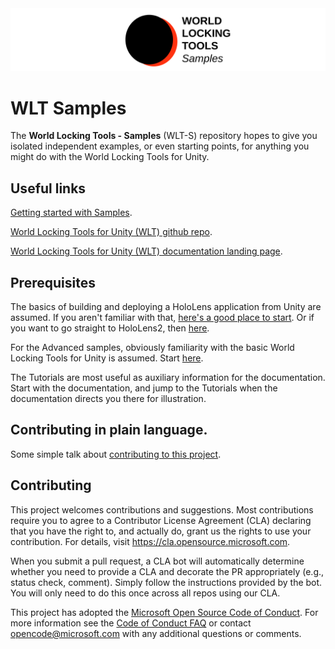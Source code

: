 <img src="DocGen/Images/WorldLockingSamples.svg">

# WLT Samples

The **World Locking Tools - Samples** (WLT-S) repository hopes to give you isolated independent examples, or even starting points, for anything you might do with the World Locking Tools for Unity.

## Useful links

[Getting started with Samples](DocGen/Documentation/Introduction.md).

[World Locking Tools for Unity (WLT) github repo](https://github.com/microsoft/MixedReality-WorldLockingTools-Unity).

[World Locking Tools for Unity (WLT) documentation landing page](https://microsoft.github.io/MixedReality-WorldLockingTools-Unity/README.html).

## Prerequisites

The basics of building and deploying a HoloLens application from Unity are assumed. If you aren't familiar with that, [here's a good place to start](https://docs.microsoft.com/en-us/windows/mixed-reality/holograms-101). Or if you want to go straight to HoloLens2, then [here](https://docs.microsoft.com/en-us/windows/mixed-reality/mrlearning-base).

For the Advanced samples, obviously familiarity with the basic World Locking Tools for Unity is assumed. Start [here](https://microsoft.github.io/MixedReality-WorldLockingTools-Unity/DocGen/Documentation/GettingStartedWithWorldLocking.html).

The Tutorials are most useful as auxiliary information for the documentation. Start with the documentation, and jump to the Tutorials when the documentation directs you there for illustration.

## Contributing in plain language.

Some simple talk about [contributing to this project](CONTRIBUTING.md).

## Contributing

This project welcomes contributions and suggestions.  Most contributions require you to agree to a
Contributor License Agreement (CLA) declaring that you have the right to, and actually do, grant us
the rights to use your contribution. For details, visit https://cla.opensource.microsoft.com.

When you submit a pull request, a CLA bot will automatically determine whether you need to provide
a CLA and decorate the PR appropriately (e.g., status check, comment). Simply follow the instructions
provided by the bot. You will only need to do this once across all repos using our CLA.

This project has adopted the [Microsoft Open Source Code of Conduct](https://opensource.microsoft.com/codeofconduct/).
For more information see the [Code of Conduct FAQ](https://opensource.microsoft.com/codeofconduct/faq/) or
contact [opencode@microsoft.com](mailto:opencode@microsoft.com) with any additional questions or comments.
